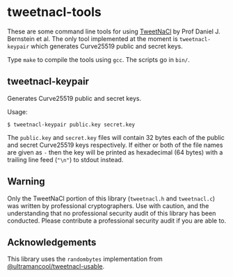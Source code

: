 # tweetnacl-tools

These are some command line tools for using [TweetNaCl](http://tweetnacl.cr.yp.to/index.html) by Prof Daniel J. Bernstein et al. The only tool implemented at the moment is `tweetnacl-keypair` which generates Curve25519 public and secret keys.

Type `make` to compile the tools using `gcc`. The scripts go in `bin/`.

## tweetnacl-keypair

Generates Curve25519 public and secret keys.

Usage:

```shell
$ tweetnacl-keypair public.key secret.key
```

The `public.key` and `secret.key` files will contain 32 bytes each of the public and secret Curve25519 keys respectively. If either or both of the file names are given as `-` then the key will be printed as hexadecimal (64 bytes) with a trailing line feed (`"\n"`) to stdout instead.

## Warning

Only the TweetNaCl portion of this library (`tweetnacl.h` and `tweetnacl.c`) was written by professional cryptographers. Use with caution, and the understanding that no professional security audit of this library has been conducted. Please contribute a professional security audit if you are able to.

## Acknowledgements

This library uses the `randombytes` implementation from [@ultramancool/tweetnacl-usable](https://github.com/ultramancool/tweetnacl-usable).
